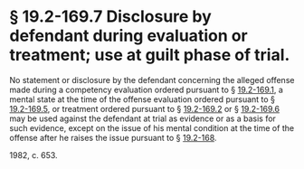 # § 19.2-169.7 Disclosure by defendant during evaluation or treatment; use at guilt phase of trial.

<p>No statement or disclosure by the defendant concerning the alleged offense made during a competency evaluation ordered pursuant to § <a href='http://law.lis.virginia.gov/vacode/19.2-169.1/'>19.2-169.1</a>, a mental state at the time of the offense evaluation ordered pursuant to § <a href='http://law.lis.virginia.gov/vacode/19.2-169.5/'>19.2-169.5</a>, or treatment ordered pursuant to § <a href='http://law.lis.virginia.gov/vacode/19.2-169.2/'>19.2-169.2</a> or § <a href='http://law.lis.virginia.gov/vacode/19.2-169.6/'>19.2-169.6</a> may be used against the defendant at trial as evidence or as a basis for such evidence, except on the issue of his mental condition at the time of the offense after he raises the issue pursuant to § <a href='http://law.lis.virginia.gov/vacode/19.2-168/'>19.2-168</a>.</p><p>1982, c. 653.</p>